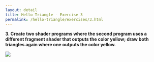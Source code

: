 ```yaml
---
layout: detail
title: Hello Triangle - Exercise 3
permalink: /hello-triangle/exercises/3.html
---
```


**3. Create two shader programs where the second program uses a different fragment shader that outputs the color yellow; draw both triangles again where one outputs the color yellow.**

<img src="{{ site.baseurl }}/assets/hello-triangle/exercises/3/1.png">